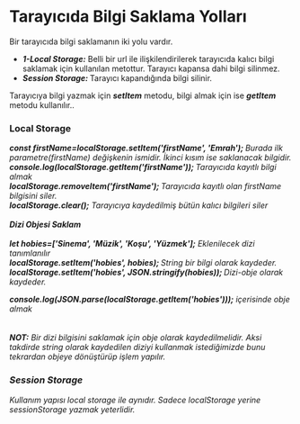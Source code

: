 <h1> Tarayıcıda Bilgi Saklama Yolları</h1>
Bir tarayıcıda bilgi saklamanın iki yolu vardır. <br>
<ul>
  <li> <b><i>1-Local Storage:</i></b> Belli bir url ile ilişkilendirilerek tarayıcıda kalıcı bilgi saklamak için kullanılan metottur. Tarayıcı kapansa dahi bilgi silinmez.</li>
  <li><b><i>Session Storage: </i></b> Tarayıcı kapandığında bilgi silinir.</li>
</ul>
Tarayıcıya bilgi yazmak için <b><i>setItem</i></b> metodu, bilgi almak için ise <b><i>getItem</i></b> metodu kullanılır..<br>
<h3>Local Storage</h3>
<b><i>const firstName=localStorage.setItem('firstName', 'Emrah'); </b> Burada ilk parametre(firstName) değişkenin ismidir. İkinci kısım ise saklanacak bilgidir.</i><br>
<b><i>console.log(localStorage.getItem('firstName')); </b> Tarayıcıda kayıtlı bilgi almak</i><br>
<b><i>localStorage.removeItem('firstName'); </b> Tarayıcıda kayıtlı olan firstName bilgisini siler.</i><br>
<b><i>localStorage.clear();</b> Tarayıcıya kaydedilmiş bütün kalıcı bilgileri siler</i><br><br>
<b><i>Dizi Objesi Saklam</i></b><br><br>
  <b><i>let hobies=['Sinema', 'Müzik', 'Koşu', 'Yüzmek'];</b> Eklenilecek dizi tanımlanılır<br>
<b><i>localStorage.setItem('hobies', hobies); </b>String bir bilgi olarak kaydeder.<br>
<b><i>localStorage.setItem('hobies', JSON.stringify(hobies)); </b> Dizi-obje olarak kaydeder.<br>

  <b><i>console.log(JSON.parse(localStorage.getItem('hobies')));</b> içerisinde obje almak</i><br><br><br>
  <b><i>NOT:</i></b>   Bir dizi bilgisini saklamak için obje olarak kaydedilmelidir. Aksi takdirde string olarak kaydedilen diziyi kullanmak istediğimizde bunu tekrardan objeye dönüştürüp işlem yapılır.<br>
<h3>Session Storage</h3>
Kullanım yapısı local storage ile aynıdır. Sadece localStorage yerine sessionStorage yazmak yeterlidir.
